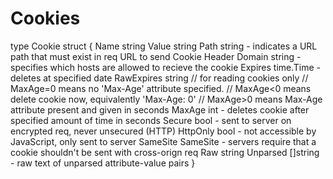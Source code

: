 # Cookies
type Cookie struct {
    Name  string
    Value string
    Path       string    - indicates a URL path that must exist in req URL to send Cookie Header
    Domain     string    - specifies which hosts are allowed to recieve the cookie
    Expires    time.Time - deletes at specified date
    RawExpires string    // for reading cookies only
    // MaxAge=0 means no 'Max-Age' attribute specified.
    // MaxAge<0 means delete cookie now, equivalently 'Max-Age: 0'
    // MaxAge>0 means Max-Age attribute present and given in seconds
    MaxAge   int		- deletes cookie after specified amount of time in seconds
    Secure   bool		- sent to server on encrypted req, never unsecured (HTTP)
    HttpOnly bool		- not accessible by JavaScript, only sent to server
    SameSite SameSite 	- servers require that a cookie shouldn't be sent with cross-orign req
    Raw      string
    Unparsed []string   - raw text of unparsed attribute-value pairs
}

